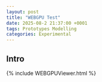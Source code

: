 ```yaml
---
layout: post
title: "WEBGPU Test"
date: 2025-08-2 21:37:00 +0001
tags: Prototypes Modelling
categories: Experimental
---
```


## Intro

{% include WEBGPUViewer.html %}